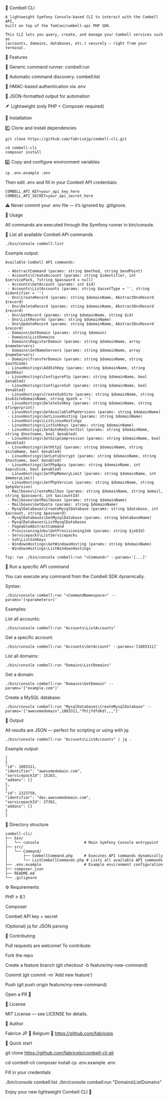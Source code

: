🧰 Combell CLI





```
A lightweight Symfony Console-based CLI to interact with the Combell API,
built on top of the TomCan/combell-api PHP SDK.

This CLI lets you query, create, and manage your Combell services such as
(accounts, domains, databases, etc.) securely — right from your terminal.
```

🚀 Features

🔧 Generic command runner: combell:run

📜 Automatic command discovery: combell:list

🔐 HMAC-based authentication via .env

🧩 JSON-formatted output for automation

🪶 Lightweight (only PHP + Composer required)

🧱 Installation

1️⃣ Clone and install dependencies

```
git clone https://github.com/fabricejp/combell-cli.git

cd combell-cli
composer install
```

2️⃣ Copy and configure environment variables

```
cp .env.example .env
```

Then edit .env and fill in your Combell API credentials:

```
COMBELL_API_KEY=your_api_key_here
COMBELL_API_SECRET=your_api_secret_here
```

⚠️ Never commit your .env file — it’s ignored by .gitignore.

🧰 Usage

All commands are executed through the Symfony runner in bin/console.

🔹 List all available Combell API commands

```
./bin/console combell:list
```

Example output:

```
Available Combell API commands:

 - AbstractCommand (params: string $method, string $endPoint)
 - Accounts\CreateAccount (params: string $identifier, int $servicePack, ?string $password = null)
 - Accounts\GetAccount (params: int $id)
 - Accounts\ListAccounts (params: string $assetType = '', string $identifier = '')
 - Dns\CreateRecord (params: string $domainName, AbstractDnsRecord $record)
 - Dns\DeleteRecord (params: string $domainName, AbstractDnsRecord $record)
 - Dns\GetRecord (params: string $domainName, string $id)
 - Dns\ListRecords (params: string $domainName)
 - Dns\UpdateRecord (params: string $domainName, AbstractDnsRecord $record)
 - Domains\GetDomain (params: string $domain)
 - Domains\ListDomains
 - Domains\RegisterDomain (params: string $domainName, array $nameServers)
 - Domains\SetNameServers (params: string $domainName, array $nameServers)
 - Domains\TransferDomain (params: string $domainName, string $authCode)
 - LinuxHostings\AddSshKey (params: string $domainName, string $pubKey)
 - LinuxHostings\ConfigureFtp (params: string $domainName, bool $enabled)
 - LinuxHostings\ConfigureSsh (params: string $domainName, bool $enabled)
 - LinuxHostings\CreateSubSite (params: string $domainName, string $subSiteDomainName, string $path = '')
 - LinuxHostings\DeleteSshKey (params: string $domainName, string $fingerprint)
 - LinuxHostings\GetAvailablePhpVersions (params: string $domainName)
 - LinuxHostings\GetLinuxHosting (params: string $domainName)
 - LinuxHostings\ListLinuxHostings
 - LinuxHostings\ListSshKeys (params: string $domainName)
 - LinuxHostings\SetAutoRedirectSsl (params: string $domainName, string $hostname, bool $enabled)
 - LinuxHostings\SetGzipCompression (params: string $domainName, bool $enabled)
 - LinuxHostings\SetHttp2 (params: string $domainName, string $siteName, bool $enabled)
 - LinuxHostings\SetLetsEncrypt (params: string $domainName, string $hostname, bool $enabled)
 - LinuxHostings\SetPhpApcu (params: string $domainName, int $apcuSize, bool $enabled)
 - LinuxHostings\SetPhpMemoryLimit (params: string $domainName, int $memoryLimit)
 - LinuxHostings\SetPhpVersion (params: string $domainName, string $phpVersion)
 - Mailboxes\CreateMailbox (params: string $domainName, string $email, string $password, int $accountId)
 - Mailboxes\GetMailboxes (params: string $domainName)
 - Mailboxes\GetQuota (params: string $domainName)
 - MysqlDatabases\CreateMysqlDatabase (params: string $database, int $account, string $password)
 - MysqlDatabases\GetMysqlDatabase (params: string $databaseName)
 - MysqlDatabases\ListMysqlDatabases
 - PageableAbstractCommand
 - ProvisioningJobs\GetProvisioningJob (params: string $jobId)
 - Servicepacks\ListServicepacks
 - Ssh\ListSshKeys
 - WindowsHostings\GetWindowsHosting (params: string $domainName)
 - WindowsHostings\ListWindowsHostings

Tip: run ./bin/console combell:run "<Command>" --params='[...]'
```

🔹 Run a specific API command

You can execute any command from the Combell SDK dynamically.

Syntax:

```
./bin/console combell:run "<CommandNamespace>" --params='[<parameters>]'
```

Examples:

List all accounts:

```
./bin/console combell:run "Accounts\ListAccounts"
```

Get a specific account:

```
./bin/console combell:run "Accounts\GetAccount" --params='[1803311]'
```


List all domains:

```
./bin/console combell:run "Domains\ListDomains"
```

Get a domain:

```
./bin/console combell:run "Domains\GetDomain" --params='["example.com"]'
```

Create a MySQL database:

```
./bin/console combell:run "MysqlDatabases\CreateMysqlDatabase" --params='["awesomedomain",1803311,"fhtjfdfdkdl,,,"]'
```

🔹 Output

All results are JSON — perfect for scripting or using with jq:

```
./bin/console combell:run "Accounts\ListAccounts" | jq .
```

Example output:

```
[
{
"id": 1803311,
"identifier": "awesomedomain.com",
"servicepackId": 15263,
"addons": []
},
{
"id": 1323758,
"identifier": "dev.awesomedomain.com",
"servicepackId": 27362,
"addons": []
}
]
```

🧩 Directory structure

```
combell-cli/
├── bin/
│   └── console                    # Main Symfony Console entrypoint
├── src/
│   └── Command/
│       ├── CombellCommand.php     # Executes API commands dynamically
│       └── ListCombellCommands.php # Lists all available API commands
├── .env.example                   # Example environment configuration
├── composer.json
├── README.md
└── .gitignore
```

⚙️ Requirements

PHP ≥ 8.1

Composer

Combell API key + secret

(Optional) jq for JSON parsing

🧩 Contributing

Pull requests are welcome!
To contribute:

Fork the repo

Create a feature branch (git checkout -b feature/my-new-command)

Commit (git commit -m 'Add new feature')

Push (git push origin feature/my-new-command)

Open a PR 🎉

🧾 License

MIT License — see LICENSE
 for details.

👤 Author

Fabrice JP
📍 Belgium
🔗 https://github.com/fabricejp

💬 Quick start

git clone https://github.com/fabricejp/combell-cli.git

cd combell-cli
composer install
cp .env.example .env

Fill in your credentials

./bin/console combell:list
./bin/console combell:run "Domains\ListDomains"

Enjoy your new lightweight Combell CLI 🚀
